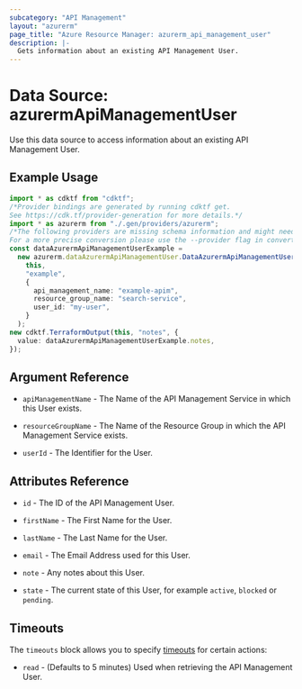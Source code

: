 ```yaml
---
subcategory: "API Management"
layout: "azurerm"
page_title: "Azure Resource Manager: azurerm_api_management_user"
description: |-
  Gets information about an existing API Management User.
---
```


# Data Source: azurermApiManagementUser

Use this data source to access information about an existing API Management User.

## Example Usage

```typescript
import * as cdktf from "cdktf";
/*Provider bindings are generated by running cdktf get.
See https://cdk.tf/provider-generation for more details.*/
import * as azurerm from "./.gen/providers/azurerm";
/*The following providers are missing schema information and might need manual adjustments to synthesize correctly: azurerm.
For a more precise conversion please use the --provider flag in convert.*/
const dataAzurermApiManagementUserExample =
  new azurerm.dataAzurermApiManagementUser.DataAzurermApiManagementUser(
    this,
    "example",
    {
      api_management_name: "example-apim",
      resource_group_name: "search-service",
      user_id: "my-user",
    }
  );
new cdktf.TerraformOutput(this, "notes", {
  value: dataAzurermApiManagementUserExample.notes,
});

```

## Argument Reference

*   `apiManagementName` - The Name of the API Management Service in which this User exists.

*   `resourceGroupName` - The Name of the Resource Group in which the API Management Service exists.

*   `userId` - The Identifier for the User.

## Attributes Reference

*   `id` - The ID of the API Management User.

*   `firstName` - The First Name for the User.

*   `lastName` - The Last Name for the User.

*   `email` - The Email Address used for this User.

*   `note` - Any notes about this User.

*   `state` - The current state of this User, for example `active`, `blocked` or `pending`.

## Timeouts

The `timeouts` block allows you to specify [timeouts](https://www.terraform.io/language/resources/syntax#operation-timeouts) for certain actions:

* `read` - (Defaults to 5 minutes) Used when retrieving the API Management User.
